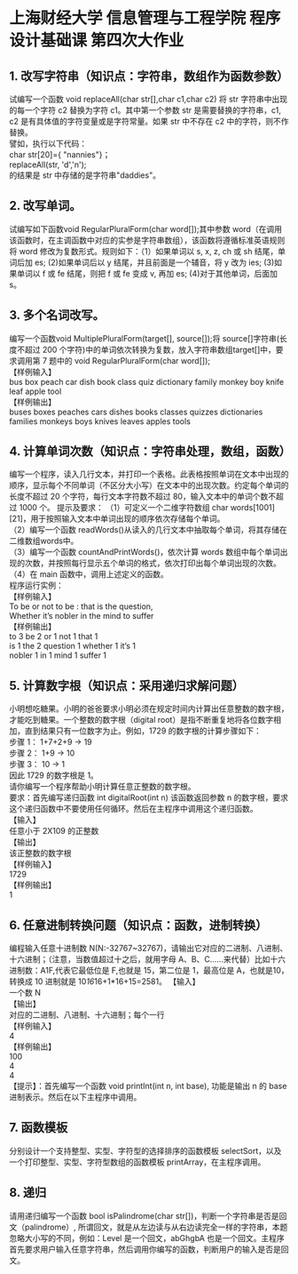 # 上海财经大学 信息管理与工程学院 程序设计基础课 第四次大作业
## 1. 改写字符串（知识点：字符串，数组作为函数参数）
试编写一个函数 void replaceAll(char str[],char c1,char c2) 将 str 字符串中出现的每一个字符 c2 替换为字符 c1。其中第一个参数 str 是需要替换的字符串，c1, c2 是有具体值的字符变量或是字符常量。如果 str 中不存在 c2 中的字符，则不作替换。   
譬如，执行以下代码：   
char str[20]={ "nannies"}；   
replaceAll(str, 'd','n');   
的结果是 str 中存储的是字符串"daddies"。   
## 2. 改写单词。
试编写如下函数void RegularPluralForm(char word[]);其中参数 word（在调用该函数时，在主调函数中对应的实参是字符串数组），该函数将遵循标准英语规则将 word 修改为复数形式。规则如下：（1）如果单词以 s, x, z, ch 或 sh 结尾，单词后加 es; (2)如果单词后以 y 结尾，并且前面是一个辅音，将 y 改为 ies; (3)如果单词以 f 或 fe 结尾，则把 f 或 fe 变成 v, 再加 es; (4)对于其他单词，后面加 s。    
## 3. 多个名词改写。
编写一个函数void MultiplePluralForm(target[], source[]);将 source[]字符串(长度不超过 200 个字符)中的单词依次转换为复数，放入字符串数组target[]中，要求调用第 7 题中的 void RegularPluralForm(char word[]);  
【样例输入】   
bus box peach car dish book class quiz dictionary family monkey boy knife leaf apple tool    
【样例输出】   
buses boxes peaches cars dishes books classes quizzes dictionaries families monkeys boys knives leaves apples tools     
## 4. 计算单词次数（知识点：字符串处理，数组，函数）
编写一个程序，读入几行文本，并打印一个表格。此表格按照单词在文本中出现的顺序，显示每个不同单词（不区分大小写）在文本中的出现次数。约定每个单词的
长度不超过 20 个字符，每行文本字符数不超过 80，输入文本中的单词个数不超过 1000 个。
提示及要求：
（1）可定义一个二维字符数组 char words[1001][21]，用于按照输入文本中单词出现的顺序依次存储每个单词。     
（2）编写一个函数 readWords()从读入的几行文本中抽取每个单词，将其存储在二维数组words中。    
（3）编写一个函数 countAndPrintWords()，依次计算 words 数组中每个单词出现的次数，并按照每行显示五个单词的格式，依次打印出每个单词出现的次数。    
（4）在 main 函数中，调用上述定义的函数。     
程序运行实例：   
【样例输入】   
To be or not to be : that is the question,   
Whether it’s nobler in the mind to suffer   
【样例输出】   
to 3 be 2 or 1 not 1 that 1  
is 1 the 2 question 1 whether 1 it’s 1  
nobler 1 in 1 mind 1 suffer 1   
## 5. 计算数字根（知识点：采用递归求解问题）
小明想吃糖果。小明的爸爸要求小明必须在规定时间内计算出任意整数的数字根，才能吃到糖果。一个整数的数字根（digital root）是指不断重复地将各位数字相加，直到结果只有一位数字为止。例如，1729 的数字根的计算步骤如下：    
步骤 1： 1+7+2+9 -> 19      
步骤 2： 1+9 -> 10      
步骤 3： 10 -> 1      
因此 1729 的数字根是 1。   
请你编写一个程序帮助小明计算任意正整数的数字根。    
要求：首先编写递归函数 int digitalRoot(int n) 该函数返回参数 n 的数字根，要求这个递归函数中不要使用任何循环。然后在主程序中调用这个递归函数。     
【输入】   
任意小于 2X109 的正整数   
【输出】   
 该正整数的数字根  
【样例输入】  
1729  
【样例输出】  
1   
## 6. 任意进制转换问题（知识点：函数，进制转换）
编程输入任意十进制数 N(N:-32767~32767)，请输出它对应的二进制、八进制、十六进制；（注意，当数值超过十之后，就用字母 A、B、C……来代替）比如十六进制数：A1F,代表它最低位是 F,也就是 15，第二位是 1，最高位是 A，也就是10，转换成 10 进制就是 10*16*16+1*16+15=2581。
【输入】  
一个数 N  
【输出】  
对应的二进制、八进制、十六进制；每个一行  
【样例输入】  
4  
【样例输出】  
100  
4  
4  
【提示】：首先编写一个函数 void printInt(int n, int base), 功能是输出 n 的 base 进制表示。然后在以下主程序中调用。
## 7. 函数模板
分别设计一个支持整型、实型、字符型的选择排序的函数模板 selectSort，以及一个打印整型、实型、字符型数组的函数模板 printArray，在主程序调用。   
## 8. 递归
请用递归编写一个函数 bool isPalindrome(char str[])，判断一个字符串是否是回文（palindrome）, 所谓回文，就是从左边读与从右边读完全一样的字符串，本题忽略大小写的不同，例如：Level 是一个回文，abGhgbA 也是一个回文。主程序首先要求用户输入任意字符串，然后调用你编写的函数，判断用户的输入是否是回文。  
